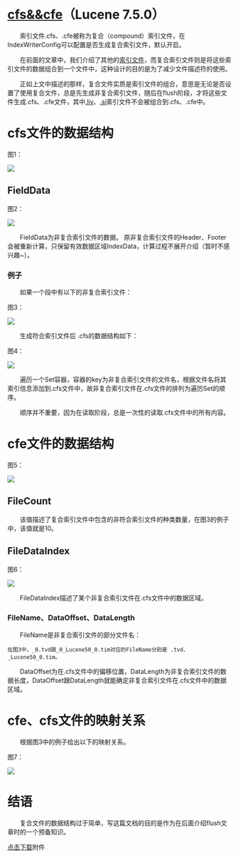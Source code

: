# [cfs&&cfe](https://www.amazingkoala.com.cn/Lucene/suoyinwenjian/)（Lucene 7.5.0）

&emsp;&emsp;索引文件.cfs、.cfe被称为复合（compound）索引文件，在IndexWriterConfig可以配置是否生成复合索引文件，默认开启。

&emsp;&emsp;在前面的文章中，我们介绍了其他的[索引文件](https://www.amazingkoala.com.cn/Lucene/suoyinwenjian/)，而复合索引文件则是将这些索引文件的数据组合到一个文件中，这种设计的目的是为了减少文件描述符的使用。

&emsp;&emsp;正如上文中描述的那样，复合文件实质是索引文件的组合，意思是无论是否设置了使用复合文件，总是先生成非复合索引文件，随后在flush阶段，才将这些文件生成.cfs、.cfe文件，其中[.liv](https://www.amazingkoala.com.cn/Lucene/suoyinwenjian/2019/0425/54.html)、[.si](https://www.amazingkoala.com.cn/Lucene/suoyinwenjian/2019/0605/63.html)索引文件不会被组合到.cfs、.cfe中。

# cfs文件的数据结构

图1：

<img src="cfs&&cfe-image/1.png">

## FieldData

图2：

<img src="cfs&&cfe-image/2.png">

&emsp;&emsp;FieldData为非复合索引文件的数据。 原非复合索引文件的Header、Footer会被重新计算，只保留有效数据区域IndexData，计算过程不展开介绍（暂时不感兴趣~）。

### 例子

&emsp;&emsp;如果一个段中有以下的非复合索引文件：

图3：

<img src="cfs&&cfe-image/3.png">

&emsp;&emsp;生成符合索引文件后 .cfs的数据结构如下：

图4：

<img src="cfs&&cfe-image/4.png">

&emsp;&emsp;遍历一个Set容器，容器的key为非复合索引文件的文件名，根据文件名将其索引信息添加到.cfs文件中，故非复合索引文件在.cfs文件的排列为遍历Set的顺序。

&emsp;&emsp;顺序并不重要，因为在读取阶段，总是一次性的读取.cfs文件中的所有内容。

# cfe文件的数据结构

图5：

<img src="cfs&&cfe-image/5.png">

## FileCount
&emsp;&emsp;该值描述了复合索引文件中包含的非符合索引文件的种类数量，在图3的例子中，该值就是10。

## FileDataIndex

图6：

<img src="cfs&&cfe-image/6.png">

&emsp;&emsp;FileDataIndex描述了某个非复合索引文件在.cfs文件中的数据区域。

### FileName、DataOffset、DataLength

&emsp;&emsp;FileName是非复合索引文件的部分文件名：

```text
在图3中，_0.tvd跟_0_Lucene50_0.tim对应的FileName分别是 .tvd、_Lucene50_0.tim。
```

&emsp;&emsp;DataOffset为在.cfs文件中的偏移位置，DataLength为非复合索引文件的数据长度，DataOffset跟DataLength就能确定非复合索引文件在.cfs文件中的数据区域。

# cfe、cfs文件的映射关系

&emsp;&emsp;根据图3中的例子给出以下的映射关系。

图7：

<img src="cfs&&cfe-image/7.png">

# 结语
&emsp;&emsp;复合文件的数据结构过于简单，写这篇文档的目的是作为在后面介绍flush文章时的一个预备知识。

[点击下载](http://www.amazingkoala.com.cn/attachment/Lucene/%E7%B4%A2%E5%BC%95%E6%96%87%E4%BB%B6/cfs&&cfe.zip)附件